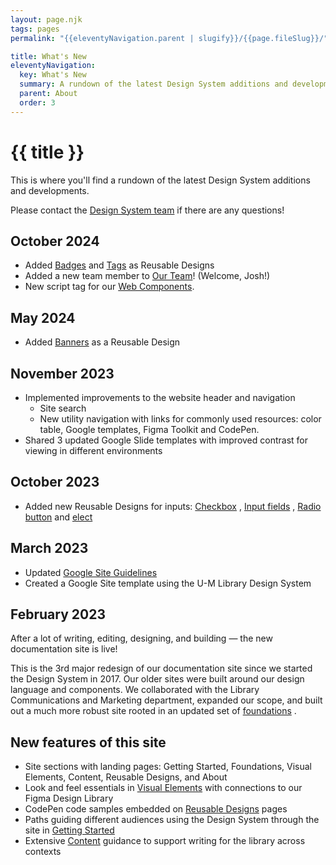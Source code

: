 ```yaml
---
layout: page.njk
tags: pages
permalink: "{{eleventyNavigation.parent | slugify}}/{{page.fileSlug}}/"

title: What's New
eleventyNavigation:
  key: What's New
  summary: A rundown of the latest Design System additions and developments.  
  parent: About
  order: 3
---
```


# {{ title }}

This is where you'll find a rundown of the latest Design System additions and developments.

Please contact the [Design System team](/about/our-team/) if there are any questions!

## October 2024

* Added [Badges](/reusable-designs/badges/) and [Tags](/reusable-designs/tags/) as Reusable Designs  
* Added a new team member to [Our Team](/about/our-team/)! (Welcome, Josh!)  
* New script tag for our [Web Components](/about/web-components-and-design-tokens/).

## May 2024

* Added [Banners](/reusable-designs/banners/) as a Reusable Design

## November 2023

* Implemented improvements to the website header and navigation  
  * Site search  
  * New utility navigation with links for commonly used resources: color table, Google templates, Figma Toolkit and CodePen.
* Shared 3 updated Google Slide templates with improved contrast for viewing in different environments

## October 2023

* Added new Reusable Designs for inputs: [Checkbox](/reusable-designs/checkbox/) , [Input fields](/reusable-designs/input-fields/) , [Radio button](/reusable-designs/radio-button/)  and [elect](/reusable-designs/select/)

## March 2023

* Updated [Google Site Guidelines](https://docs.google.com/document/d/1MBPKPOfeZCP8FCtiHO8ns1CftqzMEhUIVb-MABbDdBg/edit?usp=sharing)  
* Created a Google Site template using the U-M Library Design System

## February 2023

After a lot of writing, editing, designing, and building — the new documentation site is live!

This is the 3rd major redesign of our documentation site since we started the Design System in 2017. Our older sites were built around our design language and components. We collaborated with the Library Communications and Marketing department, expanded our scope, and built out a much more robust site rooted in an updated set of [foundations](/foundations/) .

## New features of this site

* Site sections with landing pages: Getting Started, Foundations, Visual Elements, Content, Reusable Designs, and About  
* Look and feel essentials in [Visual Elements](/visual-elements/)  with connections to our Figma Design Library  
* CodePen code samples embedded on [Reusable Designs](/reusable-designs/) pages  
* Paths guiding different audiences using the Design System through the site in [Getting Started](/getting-started/)  
* Extensive [Content](/content/) guidance to support writing for the library across contexts
